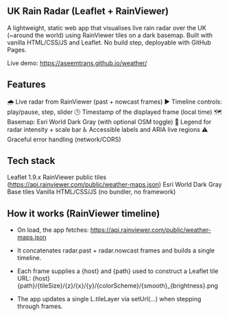 ## UK Rain Radar (Leaflet + RainViewer)

A lightweight, static web app that visualises live rain radar over the UK (~around the world) using RainViewer tiles on a dark basemap. Built with vanilla HTML/CSS/JS and Leaflet. No build step, deployable with GitHub Pages.

Live demo: https://aseemtrans.github.io/weather/

## Features

🌧️ Live radar from RainViewer (past + nowcast frames)
▶️ Timeline controls: play/pause, step, slider
🕒 Timestamp of the displayed frame (local time)
🗺️ Basemap: Esri World Dark Gray (with optional OSM toggle)
📏 Legend for radar intensity + scale bar
♿ Accessible labels and ARIA live regions
⚠️ Graceful error handling (network/CORS)


## Tech stack

Leaflet 1.9.x
RainViewer public tiles (https://api.rainviewer.com/public/weather-maps.json)
Esri World Dark Gray Base tiles
Vanilla HTML/CSS/JS (no bundler, no framework)


## How it works (RainViewer timeline)

* On load, the app fetches:
https://api.rainviewer.com/public/weather-maps.json

* It concatenates radar.past + radar.nowcast frames and builds a single timeline.

* Each frame supplies a {host} and {path} used to construct a Leaflet tile URL:
{host}{path}/{tileSize}/{z}/{x}/{y}/{colorScheme}/{smooth}_{brightness}.png

* The app updates a single L.tileLayer via setUrl(...) when stepping through frames.
